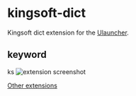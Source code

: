 # kingsoft-dict

Kingsoft dict extension for the [Ulauncher](https://ulauncher.io/).

## keyword

ks
![extension screenshot](https://github.com/chenjsa/kingsoft-dict/blob/master/images/Screenshot.png)

[Other extensions](https://ext.ulauncher.io/)
